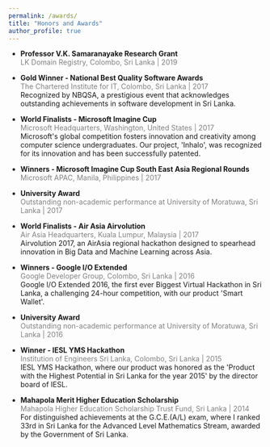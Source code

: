 ```yaml
---
permalink: /awards/
title: "Honors and Awards"
author_profile: true
---
```


* **Professor V.K. Samaranayake Research Grant**  
  <span style="color:gray;">LK Domain Registry, Colombo, Sri Lanka | 2019

* **Gold Winner - National Best Quality Software Awards**  
  <span style="color:gray;">The Chartered Institute for IT, Colombo, Sri Lanka | 2017</span>  
  Recognized by NBQSA, a prestigious event that acknowledges outstanding achievements in software development in Sri Lanka.

* **World Finalists - Microsoft Imagine Cup**  
  <span style="color:gray;">Microsoft Headquarters, Washington, United States | 2017</span>  
  Microsoft's global competition fosters innovation and creativity among computer science undergraduates. Our project, 'Inhalo', was recognized for its innovation and has been successfully patented.

* **Winners - Microsoft Imagine Cup South East Asia Regional Rounds**  
  <span style="color:gray;">Microsoft APAC, Manila, Philippines | 2017</span>

* **University Award**  
  <span style="color:gray;">Outstanding non-academic performance at University of Moratuwa, Sri Lanka | 2017</span>

* **World Finalists - Air Asia Airvolution**  
  <span style="color:gray;">Air Asia Headquarters, Kuala Lumpur, Malaysia | 2017</span>  
  Airvolution 2017, an AirAsia regional hackathon designed to spearhead innovation in Big Data and Machine Learning across Asia.

* **Winners - Google I/O Extended**  
  <span style="color:gray;">Google Developer Group, Colombo, Sri Lanka | 2016</span>  
  Google I/O Extended 2016, the first ever Biggest Virtual Hackathon in Sri Lanka, a challenging 24-hour competition, with our product 'Smart Wallet'.

* **University Award**  
  <span style="color:gray;">Outstanding non-academic performance at University of Moratuwa, Sri Lanka | 2016</span>

* **Winner - IESL YMS Hackathon**  
  <span style="color:gray;">Institution of Engineers Sri Lanka, Colombo, Sri Lanka | 2015</span>  
  IESL YMS Hackathon, where our product was honored as the 'Product with the Highest Potential in Sri Lanka for the year 2015' by the director board of IESL.

* **Mahapola Merit Higher Education Scholarship**  
  <span style="color:gray;">Mahapola Higher Education Scholarship Trust Fund, Sri Lanka | 2014</span>  
  For distinguished achievements at the G.C.E.(A/L) exam, where I ranked 33rd in Sri Lanka for the Advanced Level Mathematics Stream, awarded by the Government of Sri Lanka.
